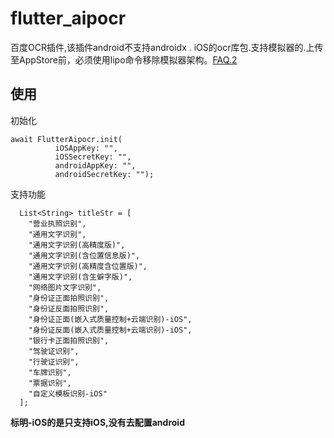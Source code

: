 # flutter_aipocr

百度OCR插件,该插件android不支持androidx . iOS的ocr库包.支持模拟器的.上传至AppStore前，必须使用lipo命令移除模拟器架构。[FAQ.2](https://cloud.baidu.com/doc/OCR/OCR-iOS-SDK.html#.2F.CA.88.72.AF.63.B5.6C.D6.D1.39.1E.60.F0.8C.6B)

## 使用

初始化
```
await FlutterAipocr.init(
          iOSAppKey: "",
          iOSSecretKey: "",
          androidAppKey: "",
          androidSecretKey: "");
```

支持功能
```
  List<String> titleStr = [
    "营业执照识别",
    "通用文字识别",
    "通用文字识别(高精度版)",
    "通用文字识别(含位置信息版)",
    "通用文字识别(高精度含位置版)",
    "通用文字识别(含生僻字版)",
    "网络图片文字识别",
    "身份证正面拍照识别",
    "身份证反面拍照识别",
    "身份证正面(嵌入式质量控制+云端识别)-iOS",
    "身份证反面(嵌入式质量控制+云端识别)-iOS",
    "银行卡正面拍照识别",
    "驾驶证识别",
    "行驶证识别",
    "车牌识别",
    "票据识别",
    "自定义模板识别-iOS"
  ];
```

**标明-iOS的是只支持iOS,没有去配置android**


